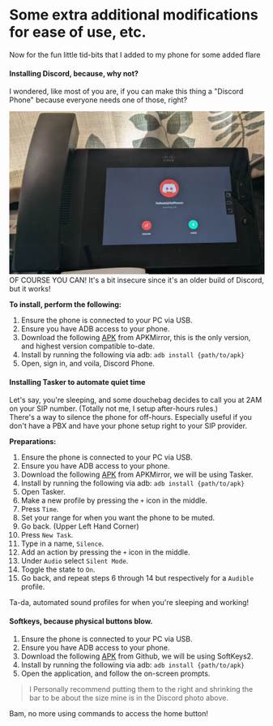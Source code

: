 # Some extra additional modifications for ease of use, etc.
Now for the fun little tid-bits that I added to my phone for some added flare

#### Installing Discord, because, why not?

I wondered, like most of you are, if you can make this thing a "Discord Phone" because everyone needs one of those, right?

![Picture of phone running Discord](img/discord.jpg)
OF COURSE YOU CAN! It's a bit insecure since it's an older build of Discord, but it works!

**To install, perform the following:**

1. Ensure the phone is connected to your PC via USB.
2. Ensure you have ADB access to your phone.
3. Download the following [APK](https://www.apkmirror.com/apk/discord-inc/discord-chat-for-gamers/discord-chat-for-gamers-9-8-8-hotfix-release/discord-chat-for-gamers-9-8-8-hotfix-android-apk-download/) from APKMirror, this is the only version, and highest version compatible to-date.
4. Install by running the following via adb: `adb install {path/to/apk}`
5. Open, sign in, and voila, Discord Phone.

#### Installing Tasker to automate quiet time

Let's say, you're sleeping, and some douchebag decides to call you at 2AM on your SIP number. (Totally not me, I setup after-hours rules.)
<br>There's a way to silence the phone for off-hours. Especially useful if you don't have a PBX and have your phone setup right to your SIP provider.

**Preparations:**

1. Ensure the phone is connected to your PC via USB.
2. Ensure you have ADB access to your phone.
3. Download the following [APK](https://www.apkmirror.com/apk/joaomgcd/tasker/tasker-4-9u4-release/) from APKMirror, we will be using Tasker.
4. Install by running the following via adb: `adb install {path/to/apk}`
5. Open Tasker.
6. Make a new profile by pressing the `+` icon in the middle.
7. Press `Time`.
8. Set your range for when you want the phone to be muted.
9. Go back. (Upper Left Hand Corner)
10. Press `New Task`.
11. Type in a name, `Silence`.
12. Add an action by pressing the `+` icon in the middle.
13. Under `Audio` select `Silent Mode`.
14. Toggle the state to `On`.
15. Go back, and repeat steps 6 through 14 but respectively for a `Audible` profile.

Ta-da, automated sound profiles for when you're sleeping and working!

#### Softkeys, because physical buttons blow.

1. Ensure the phone is connected to your PC via USB.
2. Ensure you have ADB access to your phone.
3. Download the following [APK](https://github.com/dogusumit/SoftKeys2-HomeBackButton) from Github, we will be using SoftKeys2.
4. Install by running the following via adb: `adb install {path/to/apk}`
5. Open the application, and follow the on-screen prompts.
>I Personally recommend putting them to the right and shrinking the bar to be about the size mine is in the Discord photo above.

Bam, no more using commands to access the home button!

